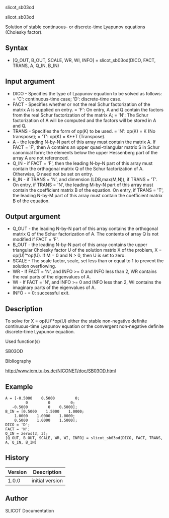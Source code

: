 



slicot_sb03od


slicot_sb03od

Solution of stable continuous- or discrete-time Lyapunov equations (Cholesky factor).

## Syntax

- [Q_OUT, B_OUT, SCALE, WR, WI, INFO] = slicot_sb03od(DICO, FACT, TRANS, A, Q_IN, B_IN)

## Input argument

 - DICO - Specifies the type of Lyapunov equation to be solved as follows: = 'C': continuous-time case; 'D': discrete-time case.
 - FACT - Specifies whether or not the real Schur factorization of the matrix A is supplied on entry. = 'F':  On entry, A and Q contain the factors from the real Schur factorization of the matrix A; = 'N':  The Schur factorization of A will be computed and the factors will be stored in A and Q.
 - TRANS - Specifies the form of op(K) to be used. = 'N':  op(K) = K    (No transpose); = 'T':  op(K) = K**T (Transpose).
 - A - the leading N-by-N part of this array must contain the matrix A. If FACT = 'F', then A contains an upper quasi-triangular matrix S in Schur canonical form; the elements below the upper Hessenberg part of the array A are not referenced.
 - Q_IN - if FACT = 'F', then the leading N-by-N part of this array must contain the orthogonal matrix Q of the Schur factorization of A. Otherwise, Q need not be set on entry.
 - B_IN - if TRANS = 'N', and dimension (LDB,max(M,N)), if TRANS = 'T'. On entry, if TRANS = 'N', the leading M-by-N part of this array must contain the coefficient matrix B of the equation. On entry, if TRANS = 'T', the leading N-by-M part of this array must contain the coefficient matrix B of the equation.

## Output argument

 - Q_OUT - the leading N-by-N part of this array contains the orthogonal matrix Q of the Schur factorization of A. The contents of array Q is not modified if FACT = 'F'.
 - B_OUT - the leading N-by-N part of this array contains the upper triangular Cholesky factor U of the solution matrix X of the problem, X = op(U)'*op(U). If M = 0 and N > 0, then U is set to zero.
 - SCALE - The scale factor, scale, set less than or equal to 1 to prevent the solution overflowing.
 - WR - If FACT = 'N', and INFO >= 0 and INFO less than 2, WR contains the real parts of the eigenvalues of A.
 - WI - If FACT = 'N', and INFO >= 0 and INFO less than 2, WI contains the imaginary parts of the eigenvalues of A.
 - INFO - = 0:  successful exit.

## Description


  <p>To solve for X = op(U)'*op(U) either the stable non-negative definite continuous-time Lyapunov equation or the convergent non-negative definite discrete-time Lyapunov equation.</p>


Used function(s)

SB03OD

Bibliography

http://www.icm.tu-bs.de/NICONET/doc/SB03OD.html

## Example

```Nelson
A = [-0.5000    0.5000         0;
         0         0         0;
   -0.5000         0    0.5000];
B_IN = [0.5000    1.5000    1.0000;
    1.0000    1.0000    1.0000;
    0.5000    1.0000    1.5000];
DICO = 'D';
FACT = 'N';
Q_IN = zeros(3, 3);
[Q_OUT, B_OUT, SCALE, WR, WI, INFO] = slicot_sb03od(DICO, FACT, TRANS, A, Q_IN, B_IN)
```

## History

|Version|Description|
|------|------|
|1.0.0|initial version|


## Author

SLICOT Documentation




